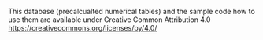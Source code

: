  This database (precalcualted numerical tables) and the sample code how to use them are available under Creative Common Attribution 4.0 
 https://creativecommons.org/licenses/by/4.0/
